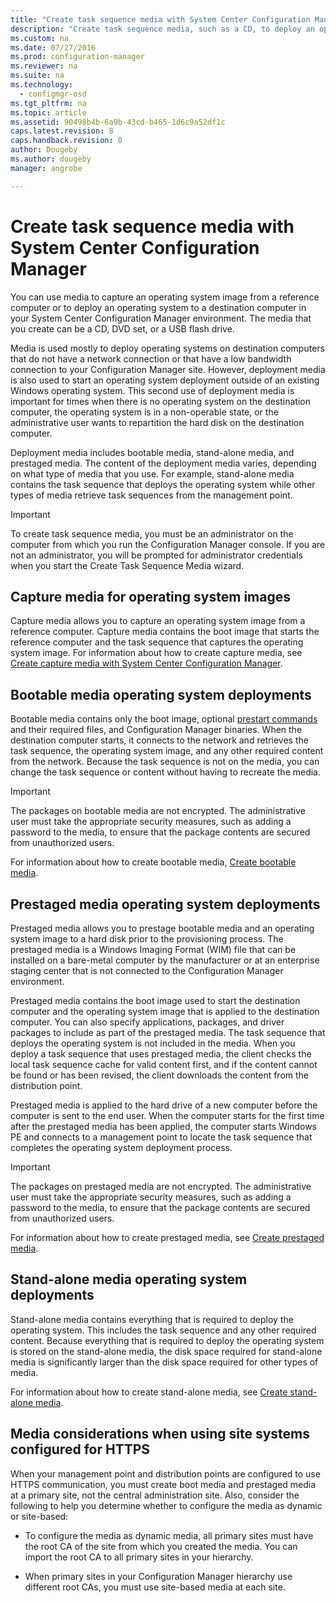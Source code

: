 ```yaml
---
title: "Create task sequence media with System Center Configuration Manager"
description: "Create task sequence media, such as a CD, to deploy an operating system to a destination computer in your Configuration Manager environment."
ms.custom: na
ms.date: 07/27/2016
ms.prod: configuration-manager
ms.reviewer: na
ms.suite: na
ms.technology:
  - configmgr-osd
ms.tgt_pltfrm: na
ms.topic: article
ms.assetid: 90498b4b-6a9b-43cd-b465-1d6c9a52df1c
caps.latest.revision: 8
caps.handback.revision: 0
author: Dougebyms.author: dougebymanager: angrobe

---
```

# Create task sequence media with System Center Configuration Manager
You can use media to capture an operating system image from a reference computer or to deploy an operating system to a destination computer in your System Center Configuration Manager environment. The media that you create can be a CD, DVD set, or a USB flash drive.  

 Media is used mostly to deploy operating systems on destination computers that do not have a network connection or that have a low bandwidth connection to your Configuration Manager site. However, deployment media is also used to start an operating system deployment outside of an existing Windows operating system. This second use of deployment media is important for times when there is no operating system on the destination computer, the operating system is in a non-operable state, or the administrative user wants to repartition the hard disk on the destination computer.  

 Deployment media includes bootable media, stand-alone media, and prestaged media. The content of the deployment media varies, depending on what type of media that you use. For example, stand-alone media contains the task sequence that deploys the operating system while other types of media retrieve task sequences from the management point.  

> [!IMPORTANT]  
>  To create task sequence media, you must be an administrator on the computer from which you run  the Configuration Manager console. If you are not an administrator, you will be prompted for administrator  credentials  when you start the Create Task Sequence Media wizard.  

##  <a name="BKMK_PlanCaptureMedia"></a> Capture media for operating system images  
 Capture media allows you to capture an operating system image from a reference computer. Capture media contains the boot image that starts the reference computer and the task sequence that captures the operating system image. For information about how to create capture media, see [Create capture media with System Center Configuration Manager](create-capture-media.md).  

##  <a name="BKMK_PlanBootableMedia"></a> Bootable media operating system deployments  
 Bootable media contains only the boot image, optional [prestart commands](../understand/prestart-commands-for-task-sequence-media.md) and their required files, and Configuration Manager binaries. When the destination computer starts, it connects to the network and retrieves the task sequence, the operating system image, and any other required content from the network. Because the task sequence is not on the media, you can change the task sequence or content without having to recreate the media.  

> [!IMPORTANT]  
>  The packages on bootable media are not encrypted. The administrative user must take the appropriate security measures, such as adding a password to the media, to ensure that the package contents are secured from unauthorized users.  

 For information about how to create bootable media, [Create bootable media](create-bootable-media.md).  

##  <a name="BKMK_PlanPrestagedMedia"></a> Prestaged media operating system deployments  
 Prestaged media allows you to prestage bootable media and an operating system image to a hard disk prior to the provisioning process. The prestaged media is a Windows Imaging Format (WIM) file that can be installed on a bare-metal computer by the manufacturer or at an enterprise staging center that is not connected to the Configuration Manager environment.  

 Prestaged media contains the boot image used to start the destination computer and the operating system image that is applied to the destination computer. You can also specify applications, packages, and driver packages to include as part of the prestaged media. The task sequence that deploys the operating system is not included in the media. When you deploy a task sequence that uses prestaged media, the client checks the local task sequence cache for valid content first, and if the content cannot be found or has been revised, the client downloads the content from the distribution point.  

 Prestaged media is applied to the hard drive of a new computer before the computer is sent to the end user. When the computer starts for the first time after the prestaged media has been applied, the computer starts Windows PE and connects to a management point to locate the task sequence that completes the operating system deployment process.  

> [!IMPORTANT]  
>  The packages on prestaged media are not encrypted. The administrative user must take the appropriate security measures, such as adding a password to the media, to ensure that the package contents are secured from unauthorized users.  

 For information about how to create prestaged media, see [Create prestaged media](create-prestaged-media.md).  

##  <a name="BKMK_PlanStandaloneMedia"></a> Stand-alone media operating system deployments  
 Stand-alone media contains everything that is required to deploy the operating system. This includes the task sequence and any other required content. Because everything that is required to deploy the operating system is stored on the stand-alone media, the disk space required for stand-alone media is significantly larger than the disk space required for other types of media.  

 For information about how to create stand-alone media, see [Create stand-alone media](create-stand-alone-media.md).  

## Media considerations when using site systems configured for HTTPS  
 When your management point and distribution points are configured to use HTTPS communication, you must create boot media and prestaged media at a primary site, not the central administration site. Also, consider the following to help you determine whether to configure the media as dynamic or site-based:  

-   To configure the media as dynamic media, all primary sites must have the root CA of the site from which you created the media. You can import the root CA to all primary sites in your hierarchy.  

-   When primary sites in your Configuration Manager hierarchy use different root CAs, you must use site-based media at each site.  
